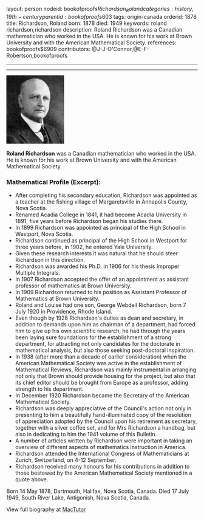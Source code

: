 layout: person
nodeid: bookofproofs$Richardson_Roland
categories: history,19th-century
parentid: bookofproofs$603
tags: origin-canada
orderid: 1878
title: Richardson, Roland
born: 1878
died: 1949
keywords: roland richardson,richardson
description: Roland Richardson was a Canadian mathematician who worked in the USA. He is known for his work at Brown University and with the American Mathematical Society.
references: bookofproofs$6909
contributors: @J-J-O'Connor,@E-F-Robertson,bookofproofs

---



---

![Richardson_Roland.jpg](https://github.com/bookofproofs/bookofproofs.github.io/blob/main/_sources/_assets/images/portraits/Richardson_Roland.jpg?raw=true)

**Roland Richardson** was a Canadian mathematician who worked in the USA. He is known for his work at Brown University and with the American Mathematical Society.

### Mathematical Profile (Excerpt):
* After completing his secondary education, Richardson was appointed as a teacher at the fishing village of Margaretsville in Annapolis County, Nova Scotia.
* Renamed Acadia College in 1841, it had become Acadia University in 1891, five years before Richardson began his studies there.
* In 1899 Richardson was appointed as principal of the High School in Westport, Nova Scotia.
* Richardson continued as principal of the High School in Westport for three years before, in 1902, he entered Yale University.
* Given these research interests it was natural that he should steer Richardson in this direction.
* Richardson was awarded his Ph.D. in 1906 for his thesis Improper Multiple Integrals.
* In 1907 Richardson accepted the offer of an appointment as assistant professor of mathematics at Brown University.
* In 1909 Richardson returned to his position as Assistant Professor of Mathematics at Brown University.
* Roland and Louise had one son, George Webdell Richardson, born 7 July 1920 in Providence, Rhode Island.
* Even though by 1928 Richardson's duties as dean and secretary, in addition to demands upon him as chairman of a department, had forced him to give up his own scientific research, he had through the years been laying sure foundations for the establishment of a strong department, for attracting not only candidates for the doctorate in mathematical analysis, but also those seeking post-doctoral inspiration.
* In 1938 (after more than a decade of earlier consideration) when the American Mathematical Society was active in the establishment of Mathematical Reviews, Richardson was mainly instrumental in arranging not only that Brown should provide housing for the project, but also that its chief editor should be brought from Europe as a professor, adding strength to his department.
* In December 1920 Richardson became the Secretary of the American Mathematical Society.
* Richardson was deeply appreciative of the Council's action not only in presenting to him a beautifully hand-illuminated copy of the resolution of appreciation adopted by the Council upon his retirement as secretary, together with a silver coffee set, and for Mrs Richardson a handbag, but also in dedicating to him the 1941 volume of this Bulletin.
* A number of articles written by Richardson were important in taking an overview of different aspects of mathematics instruction in America.
* Richardson attended the International Congress of Mathematicians at Zurich, Switzerland, on 4-12 September.
* Richardson received many honours for his contributions in addition to those bestowed by the American Mathematical Society mentioned in a quote above.

Born 14 May 1878, Dartmouth, Halifax, Nova Scotia, Canada. Died 17 July 1949, South River Lake, Antigonish, Nova Scotia, Canada.

View full biography at [MacTutor](https://mathshistory.st-andrews.ac.uk/Biographies/Richardson_Roland/)
